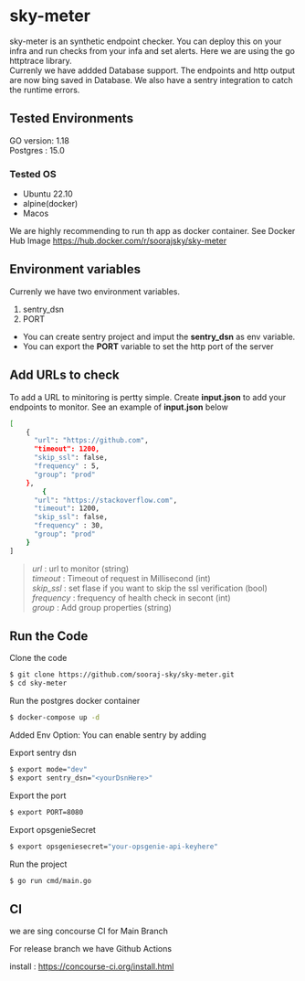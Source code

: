 # sky-meter

sky-meter is an synthetic endpoint checker. You can deploy this on your infra and run checks from your infa and set alerts. Here we are using the go httptrace library.  
Currenly we have addded Database support. The endpoints and http output are now bing saved in Database. We also have a sentry integration to catch the runtime errors.


## Tested Environments
GO version: 1.18  
Postgres : 15.0 
### Tested OS
- Ubuntu 22.10 
- alpine(docker)
- Macos

We are highly recommending to run th app as docker container. 
See Docker Hub Image 
https://hub.docker.com/r/soorajsky/sky-meter

## Environment variables
Currenly we have two environment variables.  
1. sentry_dsn
2. PORT

- You can create sentry project and imput the **sentry_dsn** as env variable.  
- You can export the **PORT** variable to set the http port of the server

## Add URLs to check
To add a URL to minitoring is pertty simple. Create **input.json** to add your endpoints to monitor. See an example of **input.json** below  
```sh
[
    {
      "url": "https://github.com",
      "timeout": 1200,
      "skip_ssl": false,
      "frequency" : 5,
      "group": "prod"
    },
        {
      "url": "https://stackoverflow.com",
      "timeout": 1200,
      "skip_ssl": false,
      "frequency" : 30,
      "group": "prod"
    }
]
```
> _url_ : url to monitor (string)   
> _timeout_ : Timeout of request in Millisecond (int)  
> _skip_ssl_ : set flase if you want to skip the ssl verification (bool)  
> _frequency_ : frequency of health check in secont (int)  
> _group_ : Add group properties (string)

## Run the Code
Clone the code
```sh  
$ git clone https://github.com/sooraj-sky/sky-meter.git
$ cd sky-meter
```  
Run the postgres docker container
```sh  
$ docker-compose up -d
```  
Added Env Option: You can enable sentry by adding

Export sentry dsn  
```sh
$ export mode="dev"
$ export sentry_dsn="<yourDsnHere>"
```  
Export the port
```sh
$ export PORT=8080
```
Export opsgenieSecret
```sh
$ export opsgeniesecret="your-opsgenie-api-keyhere"
```
Run the project
```sh    
$ go run cmd/main.go  
```

## CI

we are sing concourse CI for  Main Branch

For release branch we have Github Actions

install : https://concourse-ci.org/install.html

